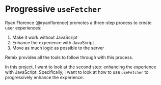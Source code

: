 # Progressive `useFetcher`

Ryan Florence (@ryanflorence) promotes a three-step process to create user experiences:

1. Make it work without JavaScript
2. Enhance the experience with JavaScript
3. Move as much logic as possible to the server

Remix provides all the tools to follow through with this process.

In this project, I want to look at the second step: enhancing the experience with JavaScript. Specifically, I want to look at how to use `useFetcher` to progressively enhance the experience.
